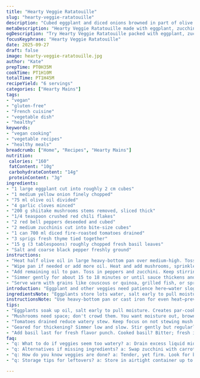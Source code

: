 ```yaml
---
title: "Hearty Veggie Ratatouille"
slug: "hearty-veggie-ratatouille"
description: "Cubed eggplant and diced onions browned in part of olive oil. Garlic added then mushrooms sautéed with chili flakes separately. Yellow peppers and zucchinis cooked till tenderness, then all veggies tossed together with drained diced tomatoes and sprigs of fresh thyme. Simmer gently till mixture thickens and flavors meld. Finish with torn fresh basil and seasoning adjusted. Serve alongside grains, grilled fish, or as a base for rustic flatbread. Variations include swapping mushrooms for chopped eggplant or adding diced carrots for sweetness. Timing relies on visual caramelization and softening rather than strict minutes. Method emphasizes layering flavors through successive sautéing. Vegan, gluten-free, nut-free."
metaDescription: "Hearty Veggie Ratatouille made with eggplant, zucchini, peppers, and fresh basil. Sauté vegetables layered for deep flavors. A vegan delight."
ogDescription: "Try Hearty Veggie Ratatouille packed with eggplant, zucchini, and fresh herbs. Sauté your way to robust flavor in every bite."
focusKeyphrase: "Hearty Veggie Ratatouille"
date: 2025-09-27
draft: false
image: hearty-veggie-ratatouille.jpg
author: "Kate"
prepTime: PT0H35M
cookTime: PT1H10M
totalTime: PT1H45M
recipeYield: "6 servings"
categories: ["Hearty Mains"]
tags:
- "vegan"
- "gluten-free"
- "French cuisine"
- "vegetable dish"
- "healthy"
keywords:
- "vegan cooking"
- "vegetable recipes"
- "healthy meals"
breadcrumb: ["Home", "Recipes", "Hearty Mains"]
nutrition: 
 calories: "160"
 fatContent: "10g"
 carbohydrateContent: "14g"
 proteinContent: "3g"
ingredients:
- "1 large eggplant cut into roughly 2 cm cubes"
- "1 medium yellow onion finely chopped"
- "75 ml olive oil divided"
- "4 garlic cloves minced"
- "200 g shiitake mushrooms stems removed, sliced thick"
- "1/4 teaspoon crushed red chili flakes"
- "2 red bell peppers deseeded and cubed"
- "2 medium zucchinis cut into bite-size cubes"
- "1 can 700 ml diced fire-roasted tomatoes drained"
- "3 sprigs fresh thyme tied together"
- "15 g (3 tablespoons) roughly chopped fresh basil leaves"
- "Salt and coarse black pepper freshly ground"
instructions:
- "Heat half olive oil in large heavy-bottom pan over medium-high. Toss eggplant and onion in, sprinkle with salt to draw moisture out. Stir frequently until edges show golden brown spots. Notice softened texture and faint caramel aroma. Add garlic, stir quickly barely 1 minute till fragrant. Transfer to bowl."
- "Wipe pan if needed or add more oil. Heat and add mushrooms, sprinkle chili flakes. Sauté without crowding until mushrooms release moisture and reabsorb liquids, edges dry and darkened. Smell deep umami developing. Combine with eggplant mix."
- "Add remaining oil to pan. Toss in peppers and zucchini. Keep stirring until veggies yield slightly under fork but not mushy. Add all reserved veggies back. Stir in drained diced tomatoes with tied thyme sprigs. Raise heat to bring to soft boil, then reduce to low, cover loosely."
- "Simmer gently for about 15 to 18 minutes or until sauce thickens and veggies amalgamate. Stir now and then to prevent sticking. Remove thyme bundle. Fold in basil right at the end. Check seasoning - salt balanced, pepper bright, chili warmth visible but not overpowering."
- "Serve warm with grains like couscous or quinoa, grilled fish, or spread atop rustic wholegrain flatbread for a savory option."
introduction: "Eggplant and other veggies need patience here—water slogging, slow caramelizing. Don’t rush browning or veggies stew into gray mush. Stepwise sauté for layers of flavor, each veggie gets moment to shine and sizzle. Piercing garlic aroma means just right, no bitterness. Mushrooms chosen shiitake for firmer bite, stand-in for meaty texture. Red peppers swapped for yellow to sweeten subtly. Tomatoes drained to reduce watery stew syndrome. Thyme tied prevents leaves lost in saucy mess. Basil stirred last for vibrant punch. Timing flexible, rely on eye and smell. Done when sauce thickens, veggies tender but intact. Serve with grains, grilled protein, or rustic bread. Simple but demands respect."
ingredientsNote: "Eggplants store lots water, salt early to pull moisture, preventing soggy dish. If out of shiitake, use cremini or portobello chunks but dry sauté longer to remove water. Yellow onions chosen for sweetness; swap white, but note sharper flavor. Olive oil measured conservatively, can add bit more if veggies stick. Garlic fragrance signals perfect sauté point; burnt garlic ruins base. Canned fire-roasted tomatoes add smoky dimension; plain canned can be used but add pinch smoked paprika or chipotle powder for depth. Herbs fresh, tied thyme easier removal; dry thyme acceptable but use less, sprinkle during cooking. Basil fragile, add fresh last to keep flavor bright. Chili flakes modulated for heat; omit or replace with black pepper for mild version."
instructionsNote: "Use heavy-bottom pan or cast iron for even heat—prevents hot spots and burning. Sauté eggplant and onion separately first to coax moisture and initiate caramelization, key for texture. Salt eggplant while cooking to avoid watery mush. Garlic added near end of sauté step for aroma without bitterness. Mushroom water loss should be evident by reduction and gentle browning; avoid steaming, cook in single layer. When cooking peppers and zucchini, check tenderness visually: edges soften but vegetable remains firm. Combining all veggies before simmer allows flavors to mingle but preserves form. Simmering with tomatoes and thyme lets sauce thicken and herbs infuse gently, avoid rolling boil or sauce burns on bottom. Stir occasionally but gently to keep chunks intact. Removing thyme sprigs avoids choking hazard and bitterness from stalks. Adding basil last preserves its brightness and prevents bitterness from cooking. Taste frequently at end, adjust salt/pepper as veggies absorb seasoning differently with cooking. Leftovers improve next day as flavors deepen."
tips:
- "Eggplants soak up oil, salt early to pull moisture. Creates par-cooked base. Texture matters. Sauté till edges have color. Watch for aroma."
- "Mushrooms need space; don't crowd them. You want moisture out, browning started. Texture shifts, umami grows. Shiitake work, swap with cremini or portobello in pinch."
- "Tomatoes drained reduce watery stew. Keep focus on not stewing mush. Fire-roasted adds depth; normal ones? A sprinkle of smoked paprika brings character."
- "Geared for thickening? Simmer low and slow. Stir gently but regularly. Keep veggies intact. Mushy mess? No thanks. Remove thyme before serving."
- "Add basil last for fresh flavor punch. Cooked basil? Bitter; fresh is vibrant. Small detail, big difference. Pack in flavor, respect the ingredients."
faq:
- "q: What to do if veggies seem too watery? a: Drain excess liquid mid-cooking. Adjust heat; bring to simmer. No boiling; sauces burning. Balance flavors."
- "q: Alternatives if missing ingredients? a: Swap zucchini with carrots. Peppers can vary; sweet bell or even greens. Fresh herbs, dried are fine but less potent."
- "q: How do you know veggies are done? a: Tender, yet firm. Look for bright colors. Smell deep flavors developing. Visual cues crucial. Don't rush."
- "q: Storage tips for leftovers? a: Store in airtight container up to three days. Flavors deepen, but won't freeze well. Reheat gently; check seasoning adjustments."

---
```

